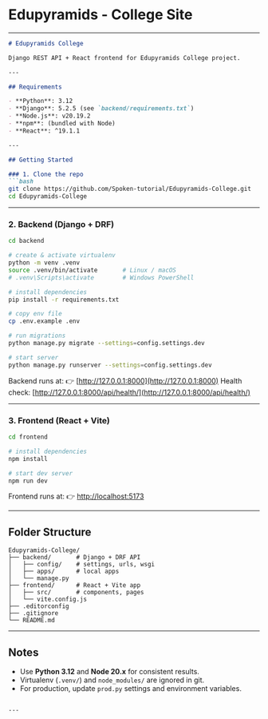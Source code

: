 # Edupyramids - College Site
---

````markdown
# Edupyramids College

Django REST API + React frontend for Edupyramids College project.

---

## Requirements

- **Python**: 3.12  
- **Django**: 5.2.5 (see `backend/requirements.txt`)  
- **Node.js**: v20.19.2  
- **npm**: (bundled with Node)  
- **React**: ^19.1.1  

---

## Getting Started

### 1. Clone the repo
```bash
git clone https://github.com/Spoken-tutorial/Edupyramids-College.git
cd Edupyramids-College
````

---

### 2. Backend (Django + DRF)

```bash
cd backend

# create & activate virtualenv
python -m venv .venv
source .venv/bin/activate       # Linux / macOS
# .venv\Scripts\activate        # Windows PowerShell

# install dependencies
pip install -r requirements.txt

# copy env file
cp .env.example .env

# run migrations
python manage.py migrate --settings=config.settings.dev

# start server
python manage.py runserver --settings=config.settings.dev
```

Backend runs at:
👉 [http://127.0.0.1:8000](http://127.0.0.1:8000)
Health check: [http://127.0.0.1:8000/api/health/](http://127.0.0.1:8000/api/health/)

---

### 3. Frontend (React + Vite)

```bash
cd frontend

# install dependencies
npm install

# start dev server
npm run dev
```

Frontend runs at:
👉 [http://localhost:5173](http://localhost:5173)

---

## Folder Structure

```
Edupyramids-College/
├── backend/       # Django + DRF API
│   ├── config/    # settings, urls, wsgi
│   ├── apps/      # local apps
│   └── manage.py
├── frontend/      # React + Vite app
│   ├── src/       # components, pages
│   └── vite.config.js
├── .editorconfig
├── .gitignore
└── README.md
```

---

## Notes

* Use **Python 3.12** and **Node 20.x** for consistent results.
* Virtualenv (`.venv/`) and `node_modules/` are ignored in git.
* For production, update `prod.py` settings and environment variables.

```

---
```

